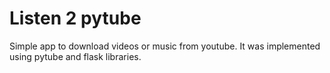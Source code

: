 # Listen 2 pytube

Simple app to download videos or music from youtube.
It was implemented using pytube and flask libraries.

